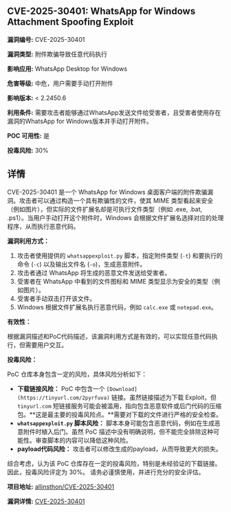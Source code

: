 ## CVE-2025-30401: WhatsApp for Windows Attachment Spoofing Exploit

**漏洞编号:** CVE-2025-30401

**漏洞类型:** 附件欺骗导致任意代码执行

**影响应用:** WhatsApp Desktop for Windows

**危害等级:** 中危，用户需要手动打开附件

**影响版本:** < 2.2450.6

**利用条件:** 需要攻击者能够通过WhatsApp发送文件给受害者，且受害者使用存在漏洞的WhatsApp for Windows版本并手动打开附件。

**POC 可用性:** 是

**投毒风险:** 30%

## 详情

CVE-2025-30401 是一个 WhatsApp for Windows 桌面客户端的附件欺骗漏洞。攻击者可以通过构造一个具有欺骗性的文件，使其 MIME 类型看起来安全（例如图片），但实际的文件扩展名却是可执行文件类型（例如 .exe, .bat, .ps1）。当用户手动打开这个附件时，Windows 会根据文件扩展名选择对应的处理程序，从而执行恶意代码。

**漏洞利用方式：**

1.  攻击者使用提供的 `whatsappexploit.py` 脚本，指定附件类型 (`-t`) 和要执行的命令 (`-c`) 以及输出文件名 (`-o`)，生成恶意附件。
2.  攻击者通过 WhatsApp 将生成的恶意文件发送给受害者。
3.  受害者在 WhatsApp 中看到的文件图标和 MIME 类型显示为安全的类型（例如图片）。
4.  受害者手动双击打开该文件。
5.  Windows 根据文件扩展名执行恶意代码，例如 `calc.exe` 或 `notepad.exe`。

**有效性：**

根据漏洞描述和PoC代码描述，该漏洞利用方式是有效的，可以实现任意代码执行，但需要用户交互。

**投毒风险：**

PoC 仓库本身包含一定的风险，具体风险分析如下：

*   **下载链接风险：** PoC 中包含一个 `[Download](https://tinyurl.com/2pyrfuva)` 链接。虽然链接描述为下载 Exploit，但 `tinyurl.com` 短链接服务可能会被滥用，指向包含恶意软件或后门代码的压缩包。**这是最主要的投毒风险点。**需要对下载的文件进行严格的安全检查。
*   **`whatsappexploit.py` 脚本风险：** 脚本本身可能包含恶意代码，例如在生成恶意附件时植入后门。虽然 PoC 描述中没有明确说明，但不能完全排除这种可能性。审查脚本的内容可以降低这种风险。
*   **payload代码风险：** 攻击者可以修改生成的payload，从而导致更大的损失。

综合考虑，认为该 PoC 仓库存在一定的投毒风险，特别是未经验证的下载链接。 因此，投毒风险评定为 30%。 请务必谨慎使用，并进行充分的安全评估。

**项目地址:** [allinsthon/CVE-2025-30401](https://github.com/allinsthon/CVE-2025-30401)

**漏洞详情:** [CVE-2025-30401](https://nvd.nist.gov/vuln/detail/CVE-2025-30401)